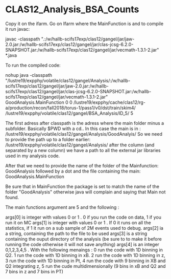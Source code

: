 # CLAS12_Analysis_BSA_Counts
Copy it on the ifarm.
Go on Ifarm  where the MainFunction is and to compile it run javac:

 javac -classpath ".:/w/hallb-scifs17exp/clas12/gangel/jar/jaw-2.0.jar:/w/hallb-scifs17exp/clas12/gangel/jar/clas-jcsg-6.2.0-SNAPSHOT.jar:/w/hallb-scifs17exp/clas12/gangel/jar/vecmath-1.3.1-2.jar" *.java

To run the compiled code:

nohup java -classpath "/lustre19/expphy/volatile/clas12/gangel/Analysis/:/w/hallb-scifs17exp/clas12/gangel/jar/jaw-2.0.jar:/w/hallb-scifs17exp/clas12/gangel/jar/clas-jcsg-6.2.0-SNAPSHOT.jar:/w/hallb-scifs17exp/clas12/gangel/jar/vecmath-1.3.1-2.jar" GoodAnalysis.MainFunction 0 0 /lustre19/expphy/cache/clas12/rg-a/production/recon/fall2018/torus-1/pass1/v0/dst/train/skim4/ /lustre19/expphy/volatile/clas12/gangel/BSA_Analysis/ID_5/ 5


The first adress after classpath is the adress where the main folder minus a subfolder. Basically $PWD with a cd.. 
In this case the main is in : 
/lustre19/expphy/volatile/clas12/gangel/Analysis/GoodAnalyis/
So we need to provide the path up to a folder earlier: /lustre19/expphy/volatile/clas12/gangel/Analysis/
after the column (and separated by a new column) we have a path to all the external jar libraries used in my analysis code. 

After that we need to provide the name of the folder of the Mainfunction: GoodAnalysis followed by a dot and the file containing the main:
GoodAnalysis.MainFunction 

Be sure that in MainFunction the package is set to match the name of the folder "GoodAnalysis" otherwise java will complain and saying that Main not found.

The main functions argument are 5 and the following :

args[0] is integer with values  0 or 1 . 0 if you run the code on data, 1 if you run it on MC
args[1] is integer with values 0 or 1 . If 0 it runs on all the statistics, if 1 it run on a sub sample of 2M events used to debug.
args[2] ia a string, containing the path to the file to be used 
args[3] is a string containing the ouput directory of the analysis (be sure to to make it before running the code otherwise it will not save anything)
args[4] is an integer 0,1,2,3,4,5 . With the following menaings : 0 run the code with 1D binning in Q2. 1 run the code with 1D binning in xB. 2 run the code with 1D binning in z, 3 run the code with 1D binning in Pt, 4 run the code with 9 binning in XB and Q2 integrating z, 5 run the cude multidimensionally (9 bins in xB and Q2 and 7 bins in z and 7 bins in PT)

